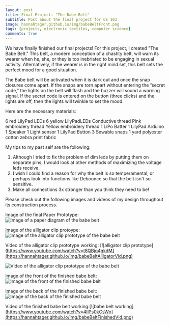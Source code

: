 ```yaml
---
layout: post
title: Final Project: "The Babe Belt"
subtitle: Post about the final project for CS 103
image: hannahtager.github.io/img/babeBeltFront.png
tags: [projects, electronic textiles, computer science]
comments: true
---
```


We have finally finished our final projects! For this project, I created "The Babe Belt."
This belt, a modern conception of a chastity belt, will warn its wearer when he, she, or they is too inebriated to be engaging in sexual activity. Alternatively, if the wearer is in the right mind set, this belt sets the perfect mood for a good situation.

The Babe belt will be activated when it is dark out and once the snap closures come apart. If the snaps are torn apart without entering the ”secret code,” the lights on the belt will flash and the buzzer will sound a warning signal. If the secret code is entered on the button (three clicks) and the lights are off, then the lights will twinkle to set the mood.

Here are the necessary materials:

6 red LilyPad LEDs
6 yellow LilyPadLEDs
Conductive thread
Pink embroidery thread
Yellow embroidery thread
1 LiPo Batter
1 LilyPad Arduino
1 Speaker
1 Light sensor
1 LilyPad Button
3 Sewable snaps
1 yard polyester cotton zebra print fabric

My tips to my past self are the following:

1. Although I tried to fix the problem of dim leds by putting them on separate pins, I would look at other methods of maximizing the voltage leds receive. 
2. I wish I could find a reason for why the belt is so temperamental, or perhaps look into functions like Debounce so that the belt isn't so sensitive.
3. Make all connections 3x stronger than you think they need to be!

Please check out the following images and videos of my design throughout its construction process.

Image of the final Paper Prototype:
![Image of a paper diagram of the babe belt](https://hannahtager.github.io/img/babeBeltPaper.png)

Image of the alligator clip protoype:
![Image of the alligator clip prototype of the babe belt](https://hannahtager.github.io/img/babeBeltAlligator.png)

Video of the alligator clip prototype working:
[![alligator clip prototype](https://www.youtube.com/watch?v=t8QBjq4gkdM](https://hannahtager.github.io/img/babeBeltAlligatorVid.png)

![Video of the alligator clip prototype of the babe belt](https://www.youtube.com/watch?v=t8QBjq4gkdM&feature=youtu.be)

Image of the front of the finished babe belt:
![Image of the front of the finished babe belt](https://hannahtager.github.io/img/babeBeltFront.png)

Image of the back of the finished babe belt:
![Image of the back of the finished babe belt](https://hannahtager.github.io/img/babeBeltBack.png)

Video of the finished babe belt working:[![babe belt working](https://www.youtube.com/watch?v=4IlPs0kCsWo](https://hannahtager.github.io/img/babeBeltFinishedVid.png)
